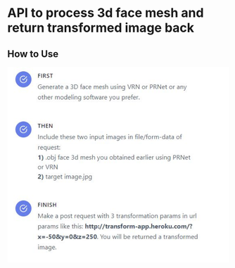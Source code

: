 <h1>API to process 3d face mesh and return transformed image back</h1>
<h2>How to Use</h2>

![Demo](/demo.jpeg?raw=true "Demo")
